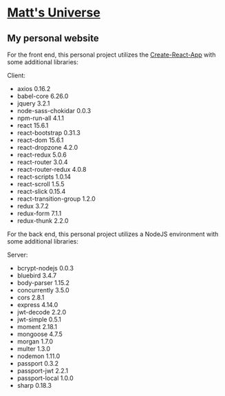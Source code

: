# <a href="https://mattcarlotta.io">Matt's Universe</a>
My personal website
--------------------------------------------------------------------------------------------------------------

For the front end, this personal project utilizes the <a href="https://github.com/facebookincubator/create-react-app">Create-React-App</a> with some additional libraries:

Client:
- axios 0.16.2
- babel-core 6.26.0
- jquery 3.2.1
- node-sass-chokidar 0.0.3
- npm-run-all 4.1.1
- react 15.6.1
- react-bootstrap 0.31.3
- react-dom 15.6.1
- react-dropzone 4.2.0
- react-redux 5.0.6
- react-router 3.0.4
- react-router-redux 4.0.8
- react-scripts 1.0.14
- react-scroll 1.5.5
- react-slick 0.15.4
- react-transition-group 1.2.0
- redux 3.7.2
- redux-form 7.1.1
- redux-thunk 2.2.0

For the back end, this personal project utilizes a NodeJS environment with some additional libraries:

Server:
-	bcrypt-nodejs 0.0.3
-	bluebird 3.4.7
-	body-parser 1.15.2
-	concurrently 3.5.0
-	cors 2.8.1
-	express 4.14.0
-	jwt-decode 2.2.0
-	jwt-simple 0.5.1
-	moment 2.18.1
-	mongoose 4.7.5
-	morgan 1.7.0
-	multer 1.3.0
-	nodemon 1.11.0
-	passport 0.3.2
-	passport-jwt 2.2.1
-	passport-local 1.0.0
-	sharp 0.18.3
